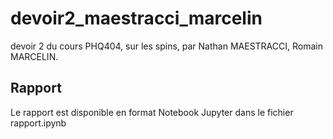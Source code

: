 # devoir2_maestracci_marcelin
devoir 2 du cours PHQ404, sur les spins, par Nathan MAESTRACCI, Romain MARCELIN.

## Rapport

Le rapport est disponible en format Notebook Jupyter dans le fichier rapport.ipynb
